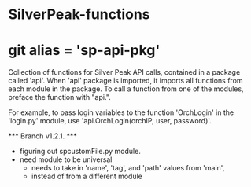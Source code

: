 # SilverPeak-functions
# git alias = 'sp-api-pkg'

Collection of functions for Silver Peak API calls,
contained in a package called 'api'.  When 'api' package
is imported, it imports all functions from each module
in the package.  To call a function from one of the modules,
preface the function with "api.".

For example, to pass login variables to the function 'OrchLogin'
in the 'login.py' module, use 'api.OrchLogin(orchIP, user, password)'.


*** Branch v1.2.1. ***

- figuring out spcustomFile.py module.
- need module to be universal
    - needs to take in 'name', 'tag', and 'path' values from 'main',
    - instead of from a different module
    